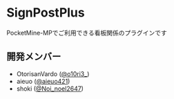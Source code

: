 # SignPostPlus
PocketMine-MPでご利用できる看板関係のプラグインです

## 開発メンバー
* OtorisanVardo ([@o10ri3_](https://twitter.com/o10ri3_ "@o10ri3_"))
* aieuo ([@aieuo421](https://twitter.com/aieuo421 "@aieuo421"))
* shoki ([@Noi_noel2647](https://twitter.com/Noi_noel2647 "@Noi_noel2647"))